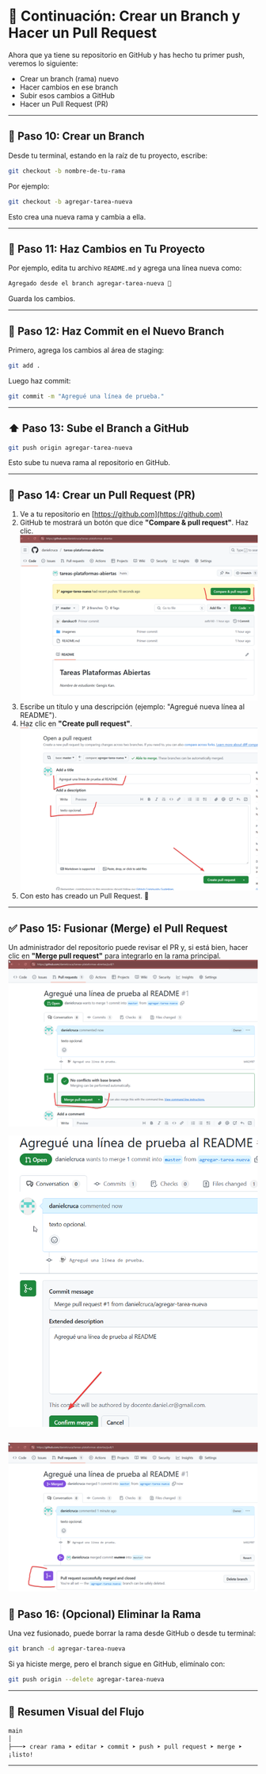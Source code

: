
# 🌿 Continuación: Crear un Branch y Hacer un Pull Request

Ahora que ya tiene su repositorio en GitHub y has hecho tu primer push, veremos lo siguiente:

- Crear un branch (rama) nuevo
- Hacer cambios en ese branch
- Subir esos cambios a GitHub
- Hacer un Pull Request (PR)

---

## 🌱 Paso 10: Crear un Branch

Desde tu terminal, estando en la raíz de tu proyecto, escribe:

```bash
git checkout -b nombre-de-tu-rama
```

Por ejemplo:

```bash
git checkout -b agregar-tarea-nueva
```

Esto crea una nueva rama y cambia a ella.

---

## 🧪 Paso 11: Haz Cambios en Tu Proyecto

Por ejemplo, edita tu archivo `README.md` y agrega una línea nueva como:

```markdown
Agregado desde el branch agregar-tarea-nueva 🚀
```

Guarda los cambios.

---

## 💾 Paso 12: Haz Commit en el Nuevo Branch

Primero, agrega los cambios al área de staging:

```bash
git add .
```

Luego haz commit:

```bash
git commit -m "Agregué una línea de prueba."
```

---

## ⬆️ Paso 13: Sube el Branch a GitHub

```bash
git push origin agregar-tarea-nueva
```

Esto sube tu nueva rama al repositorio en GitHub.

---

## 🔁 Paso 14: Crear un Pull Request (PR)

1. Ve a tu repositorio en [https://github.com](https://github.com)
2. GitHub te mostrará un botón que dice **"Compare & pull request"**. Haz clic.
![alt text](image.png)
3. Escribe un título y una descripción (ejemplo: "Agregué nueva línea al README").
4. Haz clic en **"Create pull request"**.
![alt text](image-1.png)
5. Con esto has creado un Pull Request. 🎉

---

## ✅ Paso 15: Fusionar (Merge) el Pull Request

Un administrador del repositorio puede revisar el PR y, si está bien, hacer clic en **"Merge pull request"** para integrarlo en la rama principal.
![alt text](image-2.png)

![alt text](image-3.png)

 ![alt text](image-5.png)
---

## 🧹 Paso 16: (Opcional) Eliminar la Rama

Una vez fusionado, puede borrar la rama desde GitHub o desde tu terminal:

```bash
git branch -d agregar-tarea-nueva
```

Si ya hiciste merge, pero el branch sigue en GitHub, elimínalo con:

```bash
git push origin --delete agregar-tarea-nueva
```

---

## 🔁 Resumen Visual del Flujo

```plaintext
main
│
├───➤ crear rama ➤ editar ➤ commit ➤ push ➤ pull request ➤ merge ➤ ¡listo!
```

---